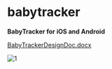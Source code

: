# babytracker
**BabyTracker for iOS and Android**

[BabyTrackerDesignDoc.docx](https://github.com/AmritcsAdhikari/babytracker/files/7455929/BabyTrackerDesignDoc.docx)


![1](https://user-images.githubusercontent.com/76586777/141056558-3a7cb345-9044-48c0-9c57-b3c75ff2d9c5.PNG)
